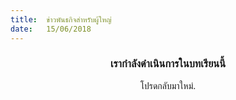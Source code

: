 ```yaml
---
title:  ข่าวพันธกิจสำหรับผู้ใหญ่
date:   15/06/2018
---
```


### <center>เรากำลังดำเนินการในบทเรียนนี้</center>
<center>โปรดกลับมาใหม่.</center>